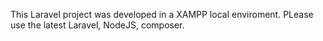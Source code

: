 This Laravel project was developed in a XAMPP local enviroment. PLease use the latest Laravel, NodeJS, composer.

